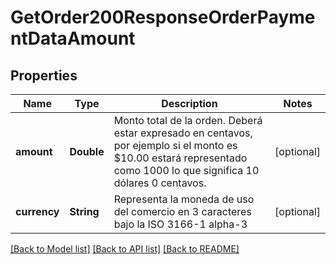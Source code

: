 # GetOrder200ResponseOrderPaymentDataAmount

## Properties
Name | Type | Description | Notes
------------ | ------------- | ------------- | -------------
**amount** | **Double** | Monto total de la orden. Deberá estar expresado en centavos, por ejemplo si el monto es $10.00 estará representado como 1000 lo que significa 10 dólares 0 centavos. | [optional] 
**currency** | **String** | Representa la moneda de uso del comercio en 3 caracteres bajo la ISO 3166-1 alpha-3  | [optional] 

[[Back to Model list]](../README.md#documentation-for-models) [[Back to API list]](../README.md#documentation-for-api-endpoints) [[Back to README]](../README.md)


